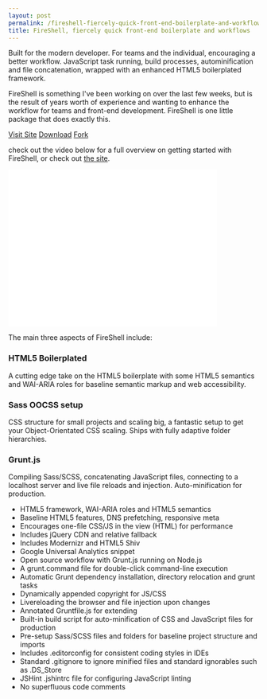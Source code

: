 ```yaml
---
layout: post
permalink: /fireshell-fiercely-quick-front-end-boilerplate-and-workflows
title: FireShell, fiercely quick front-end boilerplate and workflows
---
```


Built for the modern developer. For teams and the individual, encouraging a better workflow. JavaScript task running, build processes, autominification and file concatenation, wrapped with an enhanced HTML5 boilerplated framework.

FireShell is something I've been working on over the last few weeks, but is the result of years worth of experience and wanting to enhance the workflow for teams and front-end development. FireShell is one little package that does exactly this.

<div class="download-box">
  <a href="//getfireshell.com" onclick="_gaq.push(['_trackEvent', 'Click', 'View FireShell', 'FireShell']);">Visit Site</a>
  <a href="//github.com/toddmotto/fireshell/archive/master.zip" onclick="_gaq.push(['_trackEvent', 'Click', 'Download FireShell', 'Download FireShell']);">Download</a>
  <a href="//github.com/toddmotto/fireshell" onclick="_gaq.push(['_trackEvent', 'Click', 'Fork FireShell', 'FireShell Fork']);">Fork</a>
</div>

check out the video below for a full overview on getting started with FireShell, or check out <a href="//getfireshell.com" onclick="_gaq.push(['_trackEvent', 'Click', 'View FireShell', 'FireShell']);">the site</a>.

<div class="screencast">
  <iframe width="420" height="315" src="//www.youtube.com/embed/A_8w_z-Bi1o?rel=0" frameborder="0" allowfullscreen></iframe>
</div>

The main three aspects of FireShell include:

### HTML5 Boilerplated
A cutting edge take on the HTML5 boilerplate with some HTML5 semantics and WAI-ARIA roles for baseline semantic markup and web accessibility.

### Sass OOCSS setup
CSS structure for small projects and scaling big, a fantastic setup to get your Object-Orientated CSS scaling. Ships with fully adaptive folder hierarchies.

### Grunt.js
Compiling Sass/SCSS, concatenating JavaScript files, connecting to a localhost server and live file reloads and injection. Auto-minification for production.

* HTML5 framework, WAI-ARIA roles and HTML5 semantics
* Baseline HTML5 features, DNS prefetching, responsive meta
* Encourages one-file CSS/JS in the view (HTML) for performance
* Includes jQuery CDN and relative fallback
* Includes Modernizr and HTML5 Shiv
* Google Universal Analytics snippet
* Open source workflow with Grunt.js running on Node.js
* A grunt.command file for double-click command-line execution
* Automatic Grunt dependency installation, directory relocation and grunt tasks
* Dynamically appended copyright for JS/CSS
* Livereloading the browser and file injection upon changes
* Annotated Gruntfile.js for extending
* Built-in build script for auto-minification of CSS and JavaScript files for production
* Pre-setup Sass/SCSS files and folders for baseline project structure and imports
* Includes .editorconfig for consistent coding styles in IDEs
* Standard .gitignore to ignore minified files and standard ignorables such as .DS_Store
* JSHint .jshintrc file for configuring JavaScript linting
* No superfluous code comments